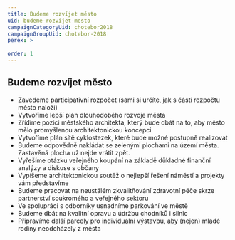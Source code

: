 ```yaml
---
title: Budeme rozvíjet město
uid: budeme-rozvijet-mesto
campaignCategoryUid: chotebor2018
campaignGroupUid: chotebor-2018
perex: >
  
order: 1
---
```


## Budeme rozvíjet město

* Zavedeme participativní rozpočet (sami si určíte, jak s částí rozpočtu město naloží)
* Vytvoříme lepší plán dlouhodobého rozvoje města
* Zřídíme pozici městského architekta, který bude dbát na to, aby město mělo promyšlenou architektonickou koncepci
* Vytvoříme plán sítě cyklostezek, které bude možné postupně realizovat
* Budeme odpovědně nakládat se zelenými plochami na území města. Zastavěná plocha už nejde vrátit zpět.
* Vyřešíme otázku veřejného koupání na základě důkladné finanční analýzy a diskuse s občany
* Vypíšeme architektonickou soutěž o nejlepší řešení náměstí a projekty vám představíme
* Budeme pracovat na neustálém zkvalitňování zdravotní péče skrze partnerství soukromého a veřejného sektoru
* Ve spolupráci s odborníky usnadníme parkování ve městě
* Budeme dbát na kvalitní opravu a údržbu chodníků i silnic
* Připravíme další parcely pro individuální výstavbu, aby (nejen) mladé rodiny neodcházely z města
